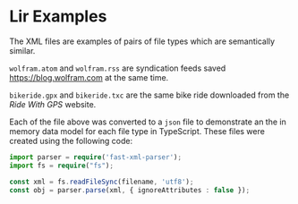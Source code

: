 # Lir Examples

The XML files are examples of pairs of file types which are semantically similar.

`wolfram.atom` and `wolfram.rss` are syndication feeds saved https://blog.wolfram.com at the same time.

`bikeride.gpx` and `bikeride.txc` are the same bike ride downloaded from the *Ride With GPS* website.

Each of the file above was converted to a `json` file to demonstrate an the in memory data model for each file type in TypeScript. These files were created using the following code:

```ts
import parser = require('fast-xml-parser');
import fs = require("fs");

const xml = fs.readFileSync(filename, 'utf8');
const obj = parser.parse(xml, { ignoreAttributes : false });
```